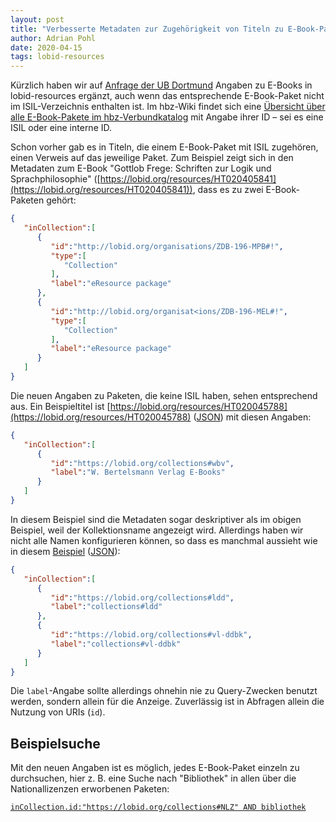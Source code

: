 ```yaml
---
layout: post
title: "Verbesserte Metadaten zur Zugehörigkeit von Titeln zu E-Book-Paketen"
author: Adrian Pohl
date: 2020-04-15
tags: lobid-resources
---
```


Kürzlich haben wir auf [Anfrage der UB Dortmund](https://github.com/hbz/lobid-resources/issues/1052) Angaben zu E-Books in lobid-resources ergänzt, auch wenn das entsprechende E-Book-Paket nicht im ISIL-Verzeichnis enthalten ist. Im hbz-Wiki findet sich eine [Übersicht über alle E-Book-Pakete im hbz-Verbundkatalog](https://service-wiki.hbz-nrw.de/display/VDBE/Produktsigel+und+interne+Selektionskennzeichen) mit Angabe ihrer ID – sei es eine ISIL oder eine interne ID.

Schon vorher gab es in Titeln, die einem E-Book-Paket mit ISIL zugehören, einen Verweis auf das jeweilige Paket. Zum Beispiel zeigt sich in den Metadaten zum E-Book "Gottlob Frege: Schriften zur Logik und Sprachphilosophie" ([https://lobid.org/resources/HT020405841](https://lobid.org/resources/HT020405841)), dass es zu zwei E-Book-Paketen gehört:

```json
{
   "inCollection":[
      {
         "id":"http://lobid.org/organisations/ZDB-196-MPB#!",
         "type":[
            "Collection"
         ],
         "label":"eResource package"
      },
      {
         "id":"http://lobid.org/organisat<ions/ZDB-196-MEL#!",
         "type":[
            "Collection"
         ],
         "label":"eResource package"
      }
   ]
}
```

Die neuen Angaben zu Paketen, die keine ISIL haben, sehen entsprechend aus. Ein Beispieltitel ist [https://lobid.org/resources/HT020045788](https://lobid.org/resources/HT020045788) ([JSON](https://lobid.org/resources/HT020045788.json)) mit diesen Angaben:

```json
{
   "inCollection":[
      {
         "id":"https://lobid.org/collections#wbv",
         "label":"W. Bertelsmann Verlag E-Books"
      }
   ]
}
```

In diesem Beispiel sind die Metadaten sogar deskriptiver als im obigen Beispiel, weil der Kollektionsname angezeigt wird. Allerdings haben wir nicht alle Namen konfigurieren können, so dass es manchmal aussieht wie in diesem [Beispiel](https://lobid.org/resources/CT007001558) ([JSON](https://lobid.org/resources/CT007001558.json)):

```json
{
   "inCollection":[
      {
         "id":"https://lobid.org/collections#ldd",
         "label":"collections#ldd"
      },
      {
         "id":"https://lobid.org/collections#vl-ddbk",
         "label":"collections#vl-ddbk"
      }
   ]
}
```

Die `label`-Angabe sollte allerdings ohnehin nie zu Query-Zwecken benutzt werden, sondern allein für die Anzeige. Zuverlässig ist in Abfragen allein die Nutzung von URIs (`id`).

## Beispielsuche

Mit den neuen Angaben ist es möglich, jedes E-Book-Paket einzeln zu durchsuchen, hier z. B. eine Suche nach "Bibliothek" in allen über die Nationallizenzen erworbenen Paketen:

[`inCollection.id:"https://lobid.org/collections#NLZ" AND bibliothek`](http://lobid.org/resources/search?q=inCollection.id%3A%22https%3A%2F%2Flobid.org%2Fcollections%23NLZ%22+AND+bibliothek)
